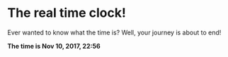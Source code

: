 # The real time clock!

Ever wanted to know what the time is? Well, your journey is about to end!

**The time is Nov 10, 2017, 22:56**